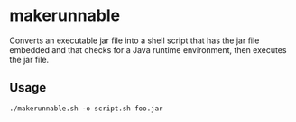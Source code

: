 makerunnable
============
Converts an executable jar file into a shell script that has the jar file
embedded and that checks for a Java runtime environment, then executes
the jar file.

Usage
-----

	./makerunnable.sh -o script.sh foo.jar

